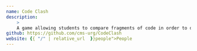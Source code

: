 ```yaml
---
name: Code Clash
description:
    >
    A game allowing students to compare fragments of code in order to develop simple and rapid assessments of subjective quality
github: https://github.com/cms-urg/CodeClash
website: {{ "/" | relative_url  }}people">People
---
```

